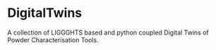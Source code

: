 # DigitalTwins
A collection of LIGGGHTS based and python coupled Digital Twins of Powder Characterisation Tools.
